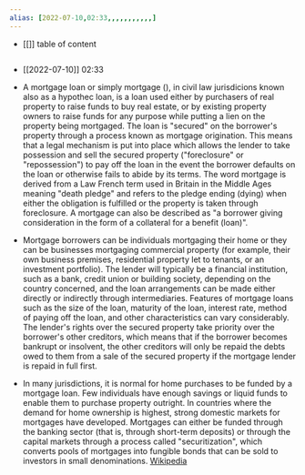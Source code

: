 ```yaml
---
alias: [2022-07-10,02:33,,,,,,,,,,,]
---
```

- [[]]
table of content
```toc
```

- [[2022-07-10]] 02:33
- A mortgage loan or simply mortgage (), in civil law jurisdicions known also as a hypothec loan, is a loan used either by purchasers of real property to raise funds to buy real estate, or by existing property owners to raise funds for any purpose while putting a lien on the property being mortgaged. The loan is "secured" on the borrower's property through a process known as mortgage origination. This means that a legal mechanism is put into place which allows the lender to take possession and sell the secured property ("foreclosure" or "repossession") to pay off the loan in the event the borrower defaults on the loan or otherwise fails to abide by its terms. The word mortgage is derived from a Law French term used in Britain in the Middle Ages meaning "death pledge" and refers to the pledge ending (dying) when either the obligation is fulfilled or the property is taken through foreclosure. A mortgage can also be described as "a borrower giving consideration in the form of a collateral for a benefit (loan)".

- Mortgage borrowers can be individuals mortgaging their home or they can be businesses mortgaging commercial property (for example, their own business premises, residential property let to tenants, or an investment portfolio). The lender will typically be a financial institution, such as a bank, credit union or building society, depending on the country concerned, and the loan arrangements can be made either directly or indirectly through intermediaries. Features of mortgage loans such as the size of the loan, maturity of the loan, interest rate, method of paying off the loan, and other characteristics can vary considerably. The lender's rights over the secured property take priority over the borrower's other creditors, which means that if the borrower becomes bankrupt or insolvent, the other creditors will only be repaid the debts owed to them from a sale of the secured property if the mortgage lender is repaid in full first.

- In many jurisdictions, it is normal for home purchases to be funded by a mortgage loan. Few individuals have enough savings or liquid funds to enable them to purchase property outright. In countries where the demand for home ownership is highest, strong domestic markets for mortgages have developed. Mortgages can either be funded through the banking sector (that is, through short-term deposits) or through the capital markets through a process called "securitization", which converts pools of mortgages into fungible bonds that can be sold to investors in small denominations.
[Wikipedia](https://en.wikipedia.org/wiki/Mortgage%20loan)